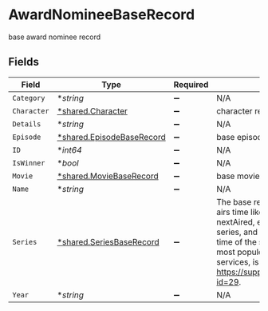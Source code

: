 # AwardNomineeBaseRecord

base award nominee record


## Fields

| Field                                                                                                                                                                                                                                                                                                                        | Type                                                                                                                                                                                                                                                                                                                         | Required                                                                                                                                                                                                                                                                                                                     | Description                                                                                                                                                                                                                                                                                                                  |
| ---------------------------------------------------------------------------------------------------------------------------------------------------------------------------------------------------------------------------------------------------------------------------------------------------------------------------- | ---------------------------------------------------------------------------------------------------------------------------------------------------------------------------------------------------------------------------------------------------------------------------------------------------------------------------- | ---------------------------------------------------------------------------------------------------------------------------------------------------------------------------------------------------------------------------------------------------------------------------------------------------------------------------- | ---------------------------------------------------------------------------------------------------------------------------------------------------------------------------------------------------------------------------------------------------------------------------------------------------------------------------- |
| `Category`                                                                                                                                                                                                                                                                                                                   | **string*                                                                                                                                                                                                                                                                                                                    | :heavy_minus_sign:                                                                                                                                                                                                                                                                                                           | N/A                                                                                                                                                                                                                                                                                                                          |
| `Character`                                                                                                                                                                                                                                                                                                                  | [*shared.Character](../../models/shared/character.md)                                                                                                                                                                                                                                                                        | :heavy_minus_sign:                                                                                                                                                                                                                                                                                                           | character record                                                                                                                                                                                                                                                                                                             |
| `Details`                                                                                                                                                                                                                                                                                                                    | **string*                                                                                                                                                                                                                                                                                                                    | :heavy_minus_sign:                                                                                                                                                                                                                                                                                                           | N/A                                                                                                                                                                                                                                                                                                                          |
| `Episode`                                                                                                                                                                                                                                                                                                                    | [*shared.EpisodeBaseRecord](../../models/shared/episodebaserecord.md)                                                                                                                                                                                                                                                        | :heavy_minus_sign:                                                                                                                                                                                                                                                                                                           | base episode record                                                                                                                                                                                                                                                                                                          |
| `ID`                                                                                                                                                                                                                                                                                                                         | **int64*                                                                                                                                                                                                                                                                                                                     | :heavy_minus_sign:                                                                                                                                                                                                                                                                                                           | N/A                                                                                                                                                                                                                                                                                                                          |
| `IsWinner`                                                                                                                                                                                                                                                                                                                   | **bool*                                                                                                                                                                                                                                                                                                                      | :heavy_minus_sign:                                                                                                                                                                                                                                                                                                           | N/A                                                                                                                                                                                                                                                                                                                          |
| `Movie`                                                                                                                                                                                                                                                                                                                      | [*shared.MovieBaseRecord](../../models/shared/moviebaserecord.md)                                                                                                                                                                                                                                                            | :heavy_minus_sign:                                                                                                                                                                                                                                                                                                           | base movie record                                                                                                                                                                                                                                                                                                            |
| `Name`                                                                                                                                                                                                                                                                                                                       | **string*                                                                                                                                                                                                                                                                                                                    | :heavy_minus_sign:                                                                                                                                                                                                                                                                                                           | N/A                                                                                                                                                                                                                                                                                                                          |
| `Series`                                                                                                                                                                                                                                                                                                                     | [*shared.SeriesBaseRecord](../../models/shared/seriesbaserecord.md)                                                                                                                                                                                                                                                          | :heavy_minus_sign:                                                                                                                                                                                                                                                                                                           | The base record for a series. All series airs time like firstAired, lastAired, nextAired, etc. are in US EST for US series, and for all non-US series, the time of the show’s country capital or most populous city. For streaming services, is the official release time. See https://support.thetvdb.com/kb/faq.php?id=29. |
| `Year`                                                                                                                                                                                                                                                                                                                       | **string*                                                                                                                                                                                                                                                                                                                    | :heavy_minus_sign:                                                                                                                                                                                                                                                                                                           | N/A                                                                                                                                                                                                                                                                                                                          |